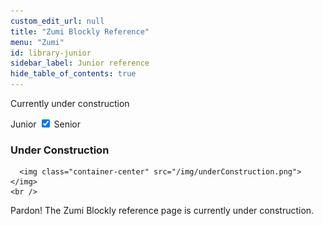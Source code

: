 ```yaml
---
custom_edit_url: null
title: "Zumi Blockly Reference"
menu: "Zumi"
id: library-junior
sidebar_label: Junior reference
hide_table_of_contents: true
---
```


<p>Currently under construction</p>
<div class="center">
    <span class="label-toggle">Junior</span>
<label onClick={function hi(){if(!document.getElementById("juniorSeniorSelector").checked){window.location.href = "/docs/zumi/blockly/reference/library-senior"}}} class="switch">
 <input id="juniorSeniorSelector" type="checkbox"  checked="true" />
  <span class="slider round"></span> 
</label>   <span class="label-toggle">Senior</span>
</div>

<div class="boxLanding">
  <div class="parentContainer">
  <div class="box-reference-shadow">
  <h3>Under Construction</h3>
    
      <img class="container-center" src="/img/underConstruction.png"></img>
    <br />
   <span class="container-center">Pardon! The Zumi Blockly reference page is currently under construction.</span>
  </div>
  </div>
</div>
<div class="boxLanding marginTop25">

 
</div>


